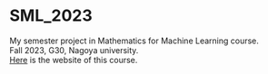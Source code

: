 # SML_2023
My semester project in Mathematics for Machine Learning course.   
Fall 2023, G30, Nagoya university.   
[Here](https://www.henrikbachmann.com/mml2023.html) is the website of this course. 
